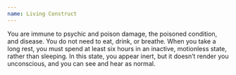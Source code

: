```yaml
---
name: Living Construct
---
```

You are immune to psychic and poison damage, the poisoned condition, and disease. You do not need to eat, drink, or breathe.
When you take a long rest, you must spend at least six hours in an inactive, motionless state, rather than sleeping.
In this state, you appear inert, but it doesn’t render you unconscious, and you can see and hear as normal.
